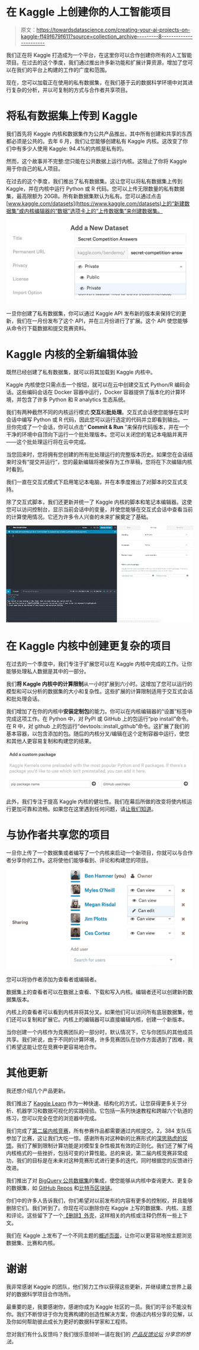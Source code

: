 # 在 Kaggle 上创建你的人工智能项目

> 原文：<https://towardsdatascience.com/creating-your-ai-projects-on-kaggle-ff49f679f611?source=collection_archive---------8----------------------->

我们正在将 Kaggle 打造成为一个平台，在这里你可以合作创建你所有的人工智能项目。在过去的这个季度，我们通过推出许多新功能和扩展计算资源，增加了您可以在我们的平台上构建的工作的广度和范围。

现在，您可以加载正在使用的私有数据集，在我们基于云的数据科学环境中对其进行复杂的分析，并以可复制的方式与合作者共享项目。

# 将私有数据集上传到 Kaggle

我们首先将 Kaggle 内核和数据集作为公共产品推出，其中所有创建和共享的东西都必须是公共的。去年 6 月，我们让您能够创建私有 Kaggle 内核。这改变了你们中有多少人使用 Kaggle: 94.4%的内核是私有的。

然而，这个故事并不完整:您只能在公共数据上运行内核。这阻止了你将 Kaggle 用于你自己的私人项目。

在过去的这个季度，我们推出了私有数据集。这让您可以将私有数据集上传到 Kaggle，并在内核中运行 Python 或 R 代码。您可以上传无限数量的私有数据集，最高限额为 20GB。所有新数据集默认为私有。您可以通过点击[www.kaggle.com/datasets](https://www.kaggle.com/datasets)上的“新建数据集”或内核编辑器的“数据”选项卡上的“上传数据集”来创建数据集。

![](img/6d102557ecbb1c739762c81cc018389b.png)

一旦你创建了私有数据集，你可以通过 Kaggle API 发布新的版本来保持它的更新，我们在一月份发布了这个 API，并在三月份进行了扩展。这个 API 使您能够从命令行下载数据和提交竞赛资料。

# Kaggle 内核的全新编辑体验

既然已经创建了私有数据集，就可以将其加载到 Kaggle 内核中。

Kaggle 内核使您只需点击一个按钮，就可以在云中创建交互式 Python/R 编码会话。这些编码会话在 Docker 容器中运行，Docker 容器提供了版本化的计算环境，并包含了许多 Python 和 R analytics 生态系统。

我们有两种截然不同的内核运行模式:**交互**和**批处理**。交互式会话使您能够在实时会话中编写 Python 或 R 代码，因此您可以运行选定的代码并立即看到输出。一旦你完成了一个会话，你可以点击“ **Commit & Run** ”来保存代码版本，并在一个干净的环境中自顶向下运行一个批处理版本。您可以关闭您的笔记本电脑并离开——这个批处理运行将在云中完成。

当您回来时，您将拥有您创建的所有批处理运行的完整版本历史。如果您在会话结束时没有“提交并运行”，您的最新编辑将被保存为工作草稿，您将在下次编辑内核时看到。

我们一直在交互式模式下启用笔记本电脑，并在本季度推出了对脚本的交互式支持。

除了交互式脚本，我们还更新并统一了 Kaggle 内核的脚本和笔记本编辑器。这使您可以访问控制台，显示当前会话中的变量，并使您能够在交互式会话中查看当前的计算使用情况。它还为许多令人兴奋的未来扩展奠定了基础。

![](img/8ef53965be099b38f4fbfdf3314218a6.png)

# 在 Kaggle 内核中创建更复杂的项目

在过去的一个季度中，我们专注于扩展您可以在 Kaggle 内核中完成的工作。让你能够处理私人数据是其中的一部分。

我们**将 Kaggle 内核中的计算限制**从一小时扩展到六小时。这增加了您可以运行的模型和可以分析的数据集的大小和复杂性。这些扩展的计算限制适用于交互式会话和批处理会话。

我们增加了在你的内核中**安装定制包**的能力。你可以在内核编辑器的“设置”标签中完成这项工作。在 Python 中，对 PyPI 或 GitHub 上的包运行“pip install”命令。在 R 中，对 github 上的包运行“devtools::install_github”命令。这扩展了我们的基本容器，以包含添加的包。随后的内核分叉/编辑在这个定制容器中运行，使您和其他人更容易复制和构建您的结果。

![](img/690cfbc50f4c57f6fd931844eaaf1d3d.png)

此外，我们专注于提高 Kaggle 内核的健壮性。我们在幕后所做的改变将使内核运行更加可靠和流畅。如果您在这里遇到任何问题，请[让我们知道](https://www.kaggle.com/product-feedback)。

# 与协作者共享您的项目

一旦你上传了一个数据集或者编写了一个内核来启动一个新项目，你就可以与合作者分享你的工作。这将使他们能够看到、评论和构建您的项目。

![](img/930dd41420fea3bcfba7cbdf74d449cb.png)

您可以将协作者添加为查看者或编辑者。

数据集上的查看者可以在数据上查看、下载和写入内核。编辑者还可以创建新的数据集版本。

内核上的查看者可以看到内核并将其分叉。如果他们可以访问所有底层数据集，他们还可以复制和扩展它。内核上的编辑器可以直接编辑内核，创建一个新版本。

当你创建一个内核作为竞赛团队的一部分时，默认情况下，它与你团队的其他成员共享。我们听说，由于不同的计算环境，许多竞赛团队在协作方面遇到了困难，我们希望这能让您在竞赛中更容易地合作。

# 其他更新

我还想介绍几个产品更新。

我们推出了 [Kaggle Learn](https://www.kaggle.com/learn/overview) 作为一种快速、结构化的方式，让您获得更多关于分析、机器学习和数据可视化的实践经验。它包括一系列快速教程和跨越六个轨道的练习，您可以完全在您的浏览器中完成。

我们完成了[第二届内核竞赛](https://www.kaggle.com/c/mercari-price-suggestion-challenge)，所有参赛作品都需要通过内核提交。2，384 支队伍参加了比赛，这让我们大吃一惊。感谢所有对这种新的比赛形式的[深思熟虑的反馈](https://www.kaggle.com/c/mercari-price-suggestion-challenge/discussion/45129)。我们了解到限制计算功能是对模型复杂性极其有效的正则化。我们还了解了纯内核格式的一些挫折，包括可变的计算性能。总的来说，第二届内核竞赛非常成功，我们的目标是在未来对这种竞赛形式进行更多的迭代，同时根据您的反馈进行改进。

我们推出了对 [BigQuery 公共数据集](https://www.kaggle.com/datasets?filetype=bigQuery)的集成，使您能够从内核中查询更大、更复杂的数据集，如 [GitHub Repos](https://www.kaggle.com/github/github-repos) 和[比特币区块链](https://www.kaggle.com/bigquery/bitcoin-blockchain)。

你们中的许多人告诉我们，你们希望对以前发布的内容有更多的控制权，并且能够删除它们。我们听到了。你现在可以删除你在 Kaggle 上写的数据集、内核、主题和评论。这些留下了一个[【删除】外壳](https://www.kaggle.com/deleted-dataset/949)，这样相关的内核或注释仍然有一些上下文。

我们在 Kaggle 上发布了一个不同主题的[概述页面](https://www.kaggle.com/tags)，让你可以更容易地按主题浏览数据集、比赛和内核。

# 谢谢

我非常感谢 Kaggle 的团队，他们努力工作以获得这些更新，并继续建立世界上最好的数据科学项目合作场所。

最重要的是，我要感谢你，感谢你成为 Kaggle 社区的一员。我们的平台不能没有你。我们不断惊讶于你为竞赛构建的创造性解决方案，你通过内核分享的见解，以及你如何帮助彼此成长为更好的数据科学家和工程师。

您对我们有什么反馈吗？我们很乐意倾听—请在我们的 [*产品反馈论坛*](https://www.kaggle.com/product-feedback) *分享您的想法。*